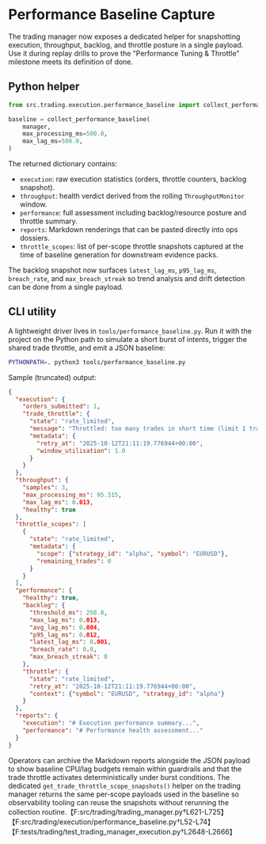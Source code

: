 # Performance Baseline Capture

The trading manager now exposes a dedicated helper for snapshotting execution,
throughput, backlog, and throttle posture in a single payload. Use it during
replay drills to prove the "Performance Tuning & Throttle" milestone meets its
definition of done.

## Python helper

```python
from src.trading.execution.performance_baseline import collect_performance_baseline

baseline = collect_performance_baseline(
    manager,
    max_processing_ms=500.0,
    max_lag_ms=500.0,
)
```

The returned dictionary contains:
- `execution`: raw execution statistics (orders, throttle counters, backlog snapshot).
- `throughput`: health verdict derived from the rolling `ThroughputMonitor` window.
- `performance`: full assessment including backlog/resource posture and
  throttle summary.
- `reports`: Markdown renderings that can be pasted directly into ops dossiers.
- `throttle_scopes`: list of per-scope throttle snapshots captured at the time of
  baseline generation for downstream evidence packs.

The backlog snapshot now surfaces `latest_lag_ms`, `p95_lag_ms`, `breach_rate`,
and `max_breach_streak` so trend analysis and drift detection can be done from a
single payload.

## CLI utility

A lightweight driver lives in `tools/performance_baseline.py`. Run it with the
project on the Python path to simulate a short burst of intents, trigger the
shared trade throttle, and emit a JSON baseline:

```bash
PYTHONPATH=. python3 tools/performance_baseline.py
```

Sample (truncated) output:

```json
{
  "execution": {
    "orders_submitted": 1,
    "trade_throttle": {
      "state": "rate_limited",
      "message": "Throttled: too many trades in short time (limit 1 trade per 1 minute)",
      "metadata": {
        "retry_at": "2025-10-12T21:11:19.776944+00:00",
        "window_utilisation": 1.0
      }
    }
  },
  "throughput": {
    "samples": 3,
    "max_processing_ms": 95.315,
    "max_lag_ms": 0.013,
    "healthy": true
  },
  "throttle_scopes": [
    {
      "state": "rate_limited",
      "metadata": {
        "scope": {"strategy_id": "alpha", "symbol": "EURUSD"},
        "remaining_trades": 0
      }
    }
  ],
  "performance": {
    "healthy": true,
    "backlog": {
      "threshold_ms": 250.0,
      "max_lag_ms": 0.013,
      "avg_lag_ms": 0.004,
      "p95_lag_ms": 0.012,
      "latest_lag_ms": 0.001,
      "breach_rate": 0.0,
      "max_breach_streak": 0
    },
    "throttle": {
      "state": "rate_limited",
      "retry_at": "2025-10-12T21:11:19.776944+00:00",
      "context": {"symbol": "EURUSD", "strategy_id": "alpha"}
    }
  },
  "reports": {
    "execution": "# Execution performance summary...",
    "performance": "# Performance health assessment..."
  }
}
```

Operators can archive the Markdown reports alongside the JSON payload to show
baseline CPU/lag budgets remain within guardrails and that the trade throttle
activates deterministically under burst conditions. The dedicated
`get_trade_throttle_scope_snapshots()` helper on the trading manager returns the
same per-scope payloads used in the baseline so observability tooling can reuse
the snapshots without rerunning the collection routine.【F:src/trading/trading_manager.py†L621-L725】【F:src/trading/execution/performance_baseline.py†L52-L74】【F:tests/trading/test_trading_manager_execution.py†L2648-L2666】
